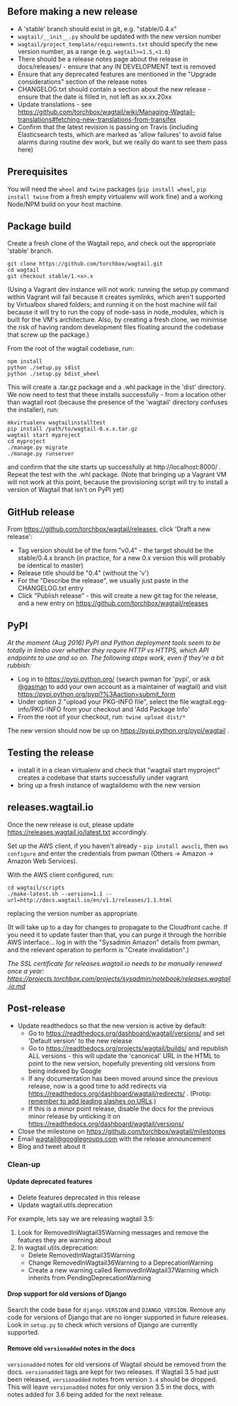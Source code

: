 ## Before making a new release

* A 'stable' branch should exist in git, e.g. "stable/0.4.x"
* `wagtail/__init__.py` should be updated with the new version number
* `wagtail/project_template/requirements.txt` should specify the new version number, as a range (e.g. `wagtail>=1.5,<1.6`)
* There should be a release notes page about the release in docs/releases/ - ensure that any IN DEVELOPMENT text is removed
* Ensure that any deprecated features are mentioned in the "Upgrade considerations" section of the release notes
* CHANGELOG.txt should contain a section about the new release - ensure that the date is filled in, not left as xx.xx.20xx
* Update translations - see https://github.com/torchbox/wagtail/wiki/Managing-Wagtail-translations#fetching-new-translations-from-transifex
* Confirm that the latest revision is passing on Travis (including Elasticsearch tests, which are marked as 'allow failures' to avoid false alarms during routine dev work, but we really do want to see them pass here)

## Prerequisites

You will need the `wheel` and `twine` packages (`pip install wheel`, `pip install twine` from a fresh empty virtualenv will work fine) and a working Node/NPM build on your host machine.

## Package build

Create a fresh clone of the Wagtail repo, and check out the appropriate 'stable' branch.

    git clone https://github.com/torchbox/wagtail.git
    cd wagtail
    git checkout stable/1.<x>.x

(Using a Vagrant dev instance will not work: running the setup.py command within Vagrant will fail because it creates symlinks, which aren't supported by Virtualbox shared folders; and running it on the host machine will fail because it will try to run the copy of node-sass in node_modules, which is built for the VM's architecture. Also, by creating a fresh clone, we minimise the risk of having random development files floating around the codebase that screw up the package.)

From the root of the wagtail codebase, run:

    npm install
    python ./setup.py sdist
    python ./setup.py bdist_wheel

This will create a .tar.gz package and a .whl package in the 'dist' directory. We now need to test that these installs successfully - from a location other than wagtail root (because the presence of the 'wagtail' directory confuses the installer), run:

    mkvirtualenv wagtailinstalltest
    pip install /path/to/wagtail-0.x.x.tar.gz
    wagtail start myproject
    cd myproject
    ./manage.py migrate
    ./manage.py runserver

and confirm that the site starts up successfully at http://localhost:8000/ . Repeat the test with the .whl package. (Note that bringing up a Vagrant VM will not work at this point, because the provisioning script will try to install a version of Wagtail that isn't on PyPI yet)

## GitHub release

From https://github.com/torchbox/wagtail/releases, click 'Draft a new release':

* Tag version should be of the form "v0.4" - the target should be the stable/0.4.x branch (in practice, for a new 0.x version this will probably be identical to master)
* Release title should be "0.4" (without the 'v')
* For the "Describe the release", we usually just paste in the CHANGELOG.txt entry
* Click "Publish release" - this will create a new git tag for the release, and a new entry on https://github.com/torchbox/wagtail/releases

## PyPI

_At the moment (Aug 2016) PyPI and Python deployment tools seem to be totally in limbo over whether they require HTTP vs HTTPS, which API endpoints to use and so on. The following steps work, even if they're a bit rubbish:_

* Log in to https://pypi.python.org/ (search pwman for 'pypi', or ask [@gasman](https://github.com/gasman) to add your own account as a maintainer of wagtail) and visit https://pypi.python.org/pypi?%3Aaction=submit_form
* Under option 2 "upload your PKG-INFO file", select the file wagtail.egg-info/PKG-INFO from your checkout and 'Add Package Info'
* From the root of your checkout, run: `twine upload dist/*`

The new version should now be up on https://pypi.python.org/pypi/wagtail .

## Testing the release

  - install it in a clean virtualenv and check that "wagtail start myproject" creates a codebase that starts successfully under vagrant
  - bring up a fresh instance of wagtaildemo with the new version

## releases.wagtail.io

Once the new release is out, please update https://releases.wagtail.io/latest.txt accordingly.

Set up the AWS client, if you haven't already - `pip install awscli`, then `aws configure` and enter the credentials from pwman (Others -> Amazon -> Amazon Web Services).

With the AWS client configured, run:

    cd wagtail/scripts
    ./make-latest.sh --version=1.1 --url=http://docs.wagtail.io/en/v1.1/releases/1.1.html

replacing the version number as appropriate.

(It will take up to a day for changes to propagate to the Cloudfront cache. If you need it to update faster than that, you can purge it through the horrible AWS interface... log in with the "Sysadmin Amazon" details from pwman, and the relevant operation to perform is "Create invalidation".)

_The SSL certificate for releases.wagtail.io needs to be manually renewed once a year: https://projects.torchbox.com/projects/sysadmin/notebook/releases.wagtail.io.md_

## Post-release

* Update readthedocs so that the new version is active by default:
  * Go to https://readthedocs.org/dashboard/wagtail/versions/ and set 'Default version' to the new release
  * Go to https://readthedocs.org/projects/wagtail/builds/ and republish ALL versions - this will update the 'canonical' URL in the HTML to point to the new version, hopefully preventing old versions from being indexed by Google
  * If any documentation has been moved around since the previous release, now is a good time to add redirects via https://readthedocs.org/dashboard/wagtail/redirects/ . (Protip: [remember to add leading slashes on URLs](https://github.com/rtfd/readthedocs.org/issues/1826#issuecomment-247995569).)
  * If this is a minor point release, disable the docs for the previous minor release by unticking it on https://readthedocs.org/dashboard/wagtail/versions/
* Close the milestone on https://github.com/torchbox/wagtail/milestones
* Email wagtail@googlegroups.com with the release announcement
* Blog and tweet about it

### Clean-up

#### Update deprecated features

 - Delete features deprecated in this release
 - Update wagtail.utils.deprecation

For example, lets say we are releasing wagtail 3.5:

1. Look for RemovedInWagtail35Warning messages and remove the features they are warning about
2. In wagtail.utils.deprecation:
    - Delete RemovedInWagtail35Warning
    - Change RemovedInWagtail36Warning to a DeprecationWarning
    - Create a new warning called RemovedInWagtail37Warning which inherits from PendingDeprecationWarning

#### Drop support for old versions of Django

Search the code base for `django.VERSION` and `DJANGO_VERSION`. Remove any code for versions of Django that are no longer supported in future releases. Look in `setup.py` to check which versions of Django are currently supported.

#### Remove old `versionadded` notes in the docs

`versionadded` notes for old versions of Wagtail should be removed from the docs. `versionadded` tags are kept for two releases. If Wagtail 3.5 had just been released, `versionadded` notes from version `3.4` should be dropped. This will leave `versionadded` notes for only version 3.5 in the docs, with notes added for 3.6 being added for the next release.